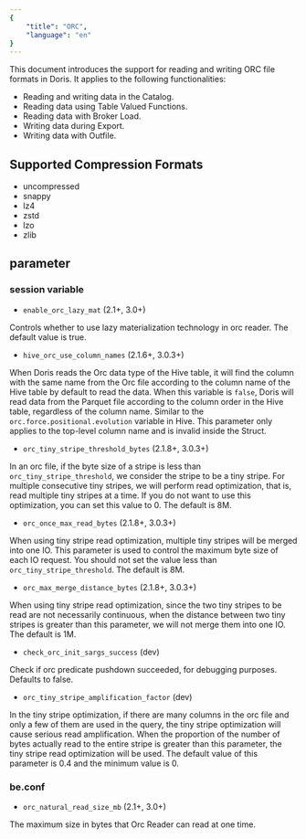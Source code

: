 ```yaml
---
{
    "title": "ORC",
    "language": "en"
}
---
```


<!--
Licensed to the Apache Software Foundation (ASF) under one
or more contributor license agreements.  See the NOTICE file
distributed with this work for additional information
regarding copyright ownership.  The ASF licenses this file
to you under the Apache License, Version 2.0 (the
"License"); you may not use this file except in compliance
with the License.  You may obtain a copy of the License at

  http://www.apache.org/licenses/LICENSE-2.0

Unless required by applicable law or agreed to in writing,
software distributed under the License is distributed on an
"AS IS" BASIS, WITHOUT WARRANTIES OR CONDITIONS OF ANY
KIND, either express or implied.  See the License for the
specific language governing permissions and limitations
under the License.
-->

This document introduces the support for reading and writing ORC file formats in Doris. It applies to the following functionalities:

* Reading and writing data in the Catalog.
* Reading data using Table Valued Functions.
* Reading data with Broker Load.
* Writing data during Export.
* Writing data with Outfile.

## Supported Compression Formats

* uncompressed
* snappy
* lz4
* zstd
* lzo
* zlib

## parameter

### session variable

* `enable_orc_lazy_mat` (2.1+, 3.0+)

Controls whether to use lazy materialization technology in orc reader. The default value is true.

* `hive_orc_use_column_names` (2.1.6+, 3.0.3+)

When Doris reads the Orc data type of the Hive table, it will find the column with the same name from the Orc file according to the column name of the Hive table by default to read the data. When this variable is `false`, Doris will read data from the Parquet file according to the column order in the Hive table, regardless of the column name. Similar to the `orc.force.positional.evolution` variable in Hive. This parameter only applies to the top-level column name and is invalid inside the Struct.

* `orc_tiny_stripe_threshold_bytes` (2.1.8+, 3.0.3+) 

In an orc file, if the byte size of a stripe is less than `orc_tiny_stripe_threshold`, we consider the stripe to be a tiny stripe. For multiple consecutive tiny stripes, we will perform read optimization, that is, read multiple tiny stripes at a time. If you do not want to use this optimization, you can set this value to 0. The default is 8M.

* `orc_once_max_read_bytes` (2.1.8+, 3.0.3+) 

When using tiny stripe read optimization, multiple tiny stripes will be merged into one IO. This parameter is used to control the maximum byte size of each IO request. You should not set the value less than `orc_tiny_stripe_threshold`. The default is 8M.    

* `orc_max_merge_distance_bytes` (2.1.8+, 3.0.3+) 

When using tiny stripe read optimization, since the two tiny stripes to be read are not necessarily continuous, when the distance between two tiny stripes is greater than this parameter, we will not merge them into one IO. The default is 1M.

* `check_orc_init_sargs_success` (dev)

Check if orc predicate pushdown succeeded, for debugging purposes. Defaults to false.

* `orc_tiny_stripe_amplification_factor` (dev)

In the tiny stripe optimization, if there are many columns in the orc file and only a few of them are used in the query, the tiny stripe optimization will cause serious read amplification. When the proportion of the number of bytes actually read to the entire stripe is greater than this parameter, the tiny stripe read optimization will be used. The default value of this parameter is 0.4 and the minimum value is 0.


### be.conf

* `orc_natural_read_size_mb` (2.1+, 3.0+)

The maximum size in bytes that Orc Reader can read at one time.